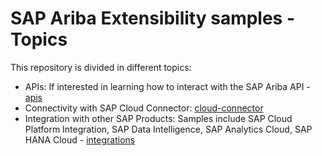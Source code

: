 # SAP Ariba Extensibility samples - Topics

This repository is divided in different topics:
  - APIs: If interested in learning how to interact with the SAP Ariba API - [apis](apis/)
  - Connectivity with SAP Cloud Connector: [cloud-connector](cloud-connector/)
  - Integration with other SAP Products: Samples include SAP Cloud Platform Integration, SAP Data Intelligence, SAP Analytics Cloud, SAP HANA Cloud - [integrations](integrations/)